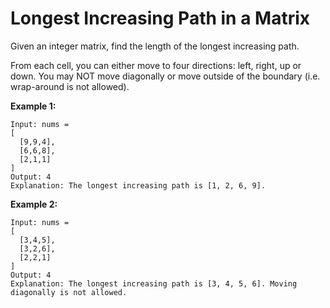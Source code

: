 # Longest Increasing Path in a Matrix

Given an integer matrix, find the length of the longest increasing path.

From each cell, you can either move to four directions: left, right, up or down. You may NOT move diagonally or move outside of the boundary (i.e. wrap-around is not allowed).

**Example 1:**

```pseudo
Input: nums =
[
  [9,9,4],
  [6,6,8],
  [2,1,1]
]
Output: 4
Explanation: The longest increasing path is [1, 2, 6, 9].
```

**Example 2:**

```pseudo
Input: nums =
[
  [3,4,5],
  [3,2,6],
  [2,2,1]
]
Output: 4
Explanation: The longest increasing path is [3, 4, 5, 6]. Moving diagonally is not allowed.
```
